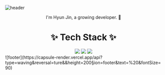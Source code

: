 

![header](https://capsule-render.vercel.app/api?type=waving&color=auto&height=300&section=header&text=Hi%20there 👋&fontSize=90)

<div align="center">

I'm Hyun Jin, a growing developer. 🌱

#  ✨ Tech Stack ✨ 



<img src="https://img.shields.io/badge/HTML5-E34f26?style=flat-square&logo=HTML5&logoColor=white"/>
<img src="https://img.shields.io/badge/Java-007396?style=flat-square&logo=Java&logoColor=white"/>
<img src="https://img.shields.io/badge/Android-3DDC84?style=flat-square&logo=Android&logoColor=white"/>



</div>
![footer](https://capsule-render.vercel.app/api?type=waving&reversal=ture&&height=200&section=footer&text=%20&fontSize=90)
